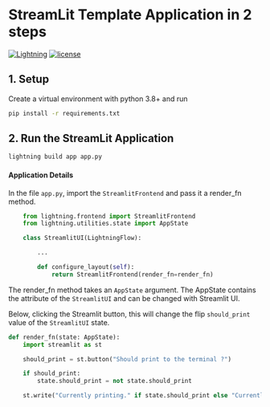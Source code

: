 # StreamLit Template Application in 2 steps

[![Lightning](https://img.shields.io/badge/-Lightning-792ee5?logo=pytorchlightning&logoColor=white)](https://lightning.ai)
[![license](https://img.shields.io/badge/License-Apache%202.0-blue.svg)](https://github.com/Lightning-AI/metrics/blob/master/LICENSE)

## 1. Setup

Create a virtual environment with python 3.8+ and run

```bash
pip install -r requirements.txt
```

## 2. Run the StreamLit Application

```bash
lightning build app app.py
```

#### Application Details

In the file `app.py`, import the `StreamlitFrontend` and pass it a render_fn method.

```python
    from lightning.frontend import StreamlitFrontend
    from lightning.utilities.state import AppState

    class StreamlitUI(LightningFlow):

        ...

        def configure_layout(self):
            return StreamlitFrontend(render_fn=render_fn)
```

The render_fn method takes an `AppState` argument. The AppState contains the attribute of the `StreamlitUI` and can be changed with Streamlit UI.

Below, clicking the Streamlit button, this will change the flip `should_print` value of the `StreamlitUI` state.

```py
def render_fn(state: AppState):
    import streamlit as st

    should_print = st.button("Should print to the terminal ?")

    if should_print:
        state.should_print = not state.should_print

    st.write("Currently printing." if state.should_print else "Currently waiting to print.")
```
